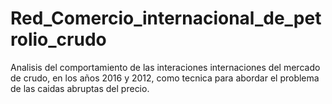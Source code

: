 # Red_Comercio_internacional_de_petrolio_crudo
Analisis del comportamiento de las interaciones internaciones del mercado de crudo, en los años 2016 y 2012,  como tecnica para abordar el problema de las caidas abruptas del precio. 
